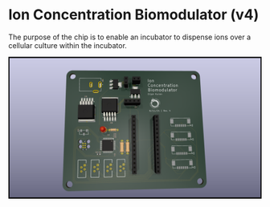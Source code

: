 # Ion Concentration Biomodulator (v4)

The purpose of the chip is to enable an incubator to dispense ions over a cellular culture within the incubator. 


![alt text](icbm_v4.png)